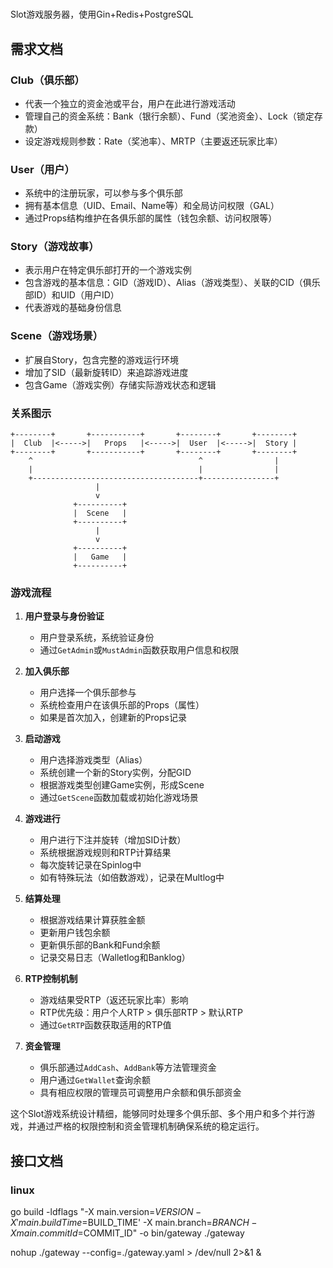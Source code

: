 # 
Slot游戏服务器，使用Gin+Redis+PostgreSQL

## 需求文档

### Club（俱乐部）
- 代表一个独立的资金池或平台，用户在此进行游戏活动
- 管理自己的资金系统：Bank（银行余额）、Fund（奖池资金）、Lock（锁定存款）
- 设定游戏规则参数：Rate（奖池率）、MRTP（主要返还玩家比率）

### User（用户）
- 系统中的注册玩家，可以参与多个俱乐部
- 拥有基本信息（UID、Email、Name等）和全局访问权限（GAL）
- 通过Props结构维护在各俱乐部的属性（钱包余额、访问权限等）

### Story（游戏故事）
- 表示用户在特定俱乐部打开的一个游戏实例
- 包含游戏的基本信息：GID（游戏ID）、Alias（游戏类型）、关联的CID（俱乐部ID）和UID（用户ID）
- 代表游戏的基础身份信息

### Scene（游戏场景）
- 扩展自Story，包含完整的游戏运行环境
- 增加了SID（最新旋转ID）来追踪游戏进度
- 包含Game（游戏实例）存储实际游戏状态和逻辑

### 关系图示
```
+--------+       +-----------+       +--------+       +--------+
|  Club  |<----->|   Props   |<----->|  User  |<----->|  Story |
+--------+       +-----------+       +--------+       +--------+
    ^                                     ^                |
    |                                     |                |
    +-------------------------------------+----------------+
                   |
                   v
              +----------+
              |  Scene   |
              +----------+
                   |
                   v
              +----------+
              |   Game   |
              +----------+
```

### 游戏流程

1. **用户登录与身份验证**
   - 用户登录系统，系统验证身份
   - 通过`GetAdmin`或`MustAdmin`函数获取用户信息和权限

2. **加入俱乐部**
   - 用户选择一个俱乐部参与
   - 系统检查用户在该俱乐部的Props（属性）
   - 如果是首次加入，创建新的Props记录

3. **启动游戏**
   - 用户选择游戏类型（Alias）
   - 系统创建一个新的Story实例，分配GID
   - 根据游戏类型创建Game实例，形成Scene
   - 通过`GetScene`函数加载或初始化游戏场景

4. **游戏进行**
   - 用户进行下注并旋转（增加SID计数）
   - 系统根据游戏规则和RTP计算结果
   - 每次旋转记录在Spinlog中
   - 如有特殊玩法（如倍数游戏），记录在Multlog中

5. **结算处理**
   - 根据游戏结果计算获胜金额
   - 更新用户钱包余额
   - 更新俱乐部的Bank和Fund余额
   - 记录交易日志（Walletlog和Banklog）

6. **RTP控制机制**
   - 游戏结果受RTP（返还玩家比率）影响
   - RTP优先级：用户个人RTP > 俱乐部RTP > 默认RTP
   - 通过`GetRTP`函数获取适用的RTP值

7. **资金管理**
   - 俱乐部通过`AddCash`、`AddBank`等方法管理资金
   - 用户通过`GetWallet`查询余额
   - 具有相应权限的管理员可调整用户余额和俱乐部资金

这个Slot游戏系统设计精细，能够同时处理多个俱乐部、多个用户和多个并行游戏，并通过严格的权限控制和资金管理机制确保系统的稳定运行。

## 接口文档


### linux
go build -ldflags "-X main.version=$VERSION -X 'main.buildTime=$BUILD_TIME' -X main.branch=$BRANCH -X main.commitId=$COMMIT_ID" -o bin/gateway ./gateway

nohup ./gateway --config=./gateway.yaml > /dev/null 2>&1 &
